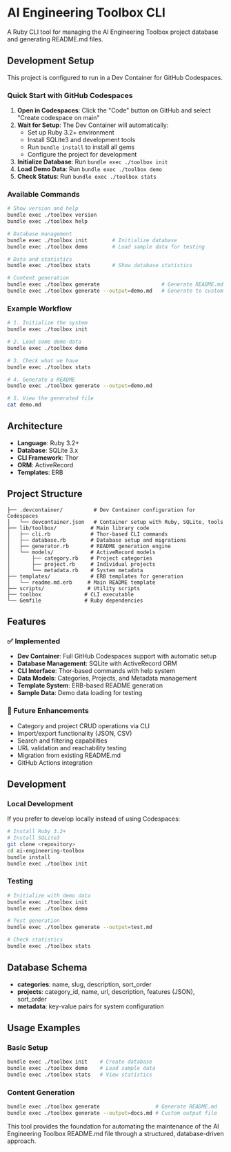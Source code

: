 # AI Engineering Toolbox CLI

A Ruby CLI tool for managing the AI Engineering Toolbox project database and generating README.md files.

## Development Setup

This project is configured to run in a Dev Container for GitHub Codespaces.

### Quick Start with GitHub Codespaces

1. **Open in Codespaces**: Click the "Code" button on GitHub and select "Create codespace on main"
2. **Wait for Setup**: The Dev Container will automatically:
   - Set up Ruby 3.2+ environment
   - Install SQLite3 and development tools
   - Run `bundle install` to install all gems
   - Configure the project for development
3. **Initialize Database**: Run `bundle exec ./toolbox init`
4. **Load Demo Data**: Run `bundle exec ./toolbox demo`
5. **Check Status**: Run `bundle exec ./toolbox stats`

### Available Commands

```bash
# Show version and help
bundle exec ./toolbox version
bundle exec ./toolbox help

# Database management
bundle exec ./toolbox init        # Initialize database
bundle exec ./toolbox demo        # Load sample data for testing

# Data and statistics
bundle exec ./toolbox stats       # Show database statistics

# Content generation
bundle exec ./toolbox generate                    # Generate README.md
bundle exec ./toolbox generate --output=demo.md   # Generate to custom file
```

### Example Workflow

```bash
# 1. Initialize the system
bundle exec ./toolbox init

# 2. Load some demo data
bundle exec ./toolbox demo

# 3. Check what we have
bundle exec ./toolbox stats

# 4. Generate a README
bundle exec ./toolbox generate --output=demo.md

# 5. View the generated file
cat demo.md
```

## Architecture

- **Language**: Ruby 3.2+
- **Database**: SQLite 3.x
- **CLI Framework**: Thor
- **ORM**: ActiveRecord
- **Templates**: ERB

## Project Structure

```
├── .devcontainer/          # Dev Container configuration for Codespaces
│   └── devcontainer.json   # Container setup with Ruby, SQLite, tools
├── lib/toolbox/           # Main library code
│   ├── cli.rb             # Thor-based CLI commands
│   ├── database.rb        # Database setup and migrations
│   ├── generator.rb       # README generation engine
│   └── models/            # ActiveRecord models
│       ├── category.rb    # Project categories
│       ├── project.rb     # Individual projects
│       └── metadata.rb    # System metadata
├── templates/             # ERB templates for generation
│   └── readme.md.erb     # Main README template
├── scripts/              # Utility scripts
├── toolbox              # CLI executable
└── Gemfile              # Ruby dependencies
```

## Features

### ✅ Implemented
- **Dev Container**: Full GitHub Codespaces support with automatic setup
- **Database Management**: SQLite with ActiveRecord ORM
- **CLI Interface**: Thor-based commands with help system
- **Data Models**: Categories, Projects, and Metadata management
- **Template System**: ERB-based README generation
- **Sample Data**: Demo data loading for testing

### 🚧 Future Enhancements
- Category and project CRUD operations via CLI
- Import/export functionality (JSON, CSV)
- Search and filtering capabilities
- URL validation and reachability testing
- Migration from existing README.md
- GitHub Actions integration

## Development

### Local Development

If you prefer to develop locally instead of using Codespaces:

```bash
# Install Ruby 3.2+
# Install SQLite3
git clone <repository>
cd ai-engineering-toolbox
bundle install
bundle exec ./toolbox init
```

### Testing

```bash
# Initialize with demo data
bundle exec ./toolbox init
bundle exec ./toolbox demo

# Test generation
bundle exec ./toolbox generate --output=test.md

# Check statistics
bundle exec ./toolbox stats
```

## Database Schema

- **categories**: name, slug, description, sort_order
- **projects**: category_id, name, url, description, features (JSON), sort_order
- **metadata**: key-value pairs for system configuration

## Usage Examples

### Basic Setup
```bash
bundle exec ./toolbox init    # Create database
bundle exec ./toolbox demo    # Load sample data
bundle exec ./toolbox stats   # View statistics
```

### Content Generation
```bash
bundle exec ./toolbox generate                  # Generate README.md
bundle exec ./toolbox generate --output=docs.md # Custom output file
```

This tool provides the foundation for automating the maintenance of the AI Engineering Toolbox README.md file through a structured, database-driven approach.